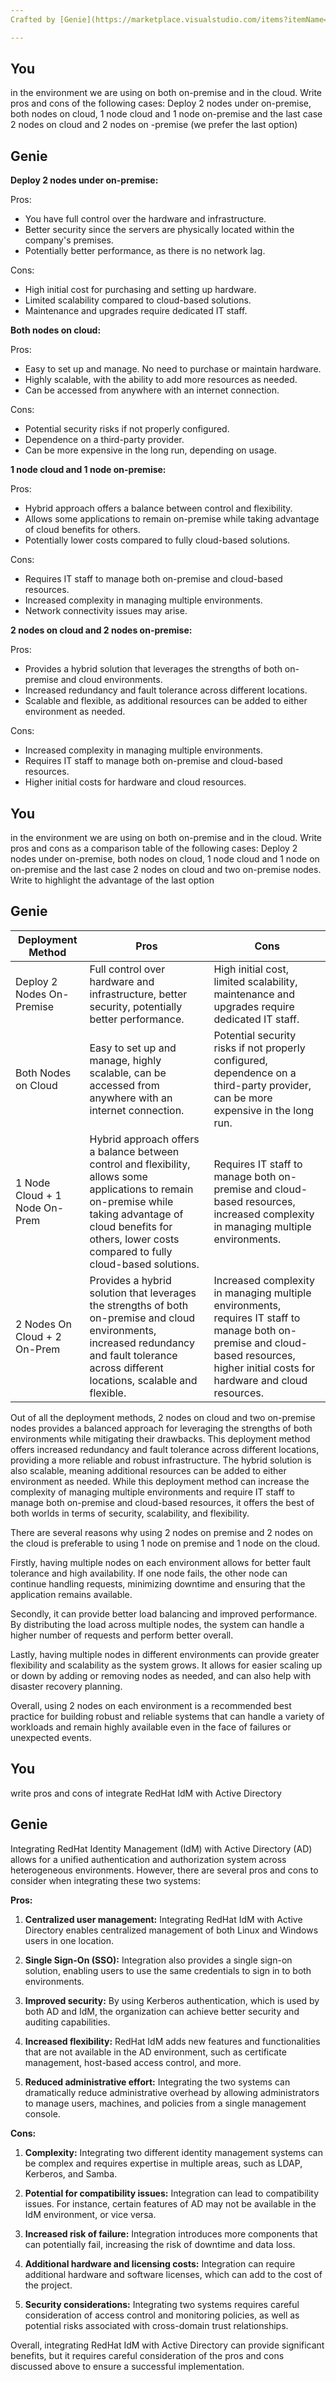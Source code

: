 ```yaml
---
Crafted by [Genie](https://marketplace.visualstudio.com/items?itemName=genieai.chatgpt-vscode)

---
```


## You

in the environment we are using on both on-premise and in the cloud. Write pros and cons of the following cases: Deploy 2 nodes under on-premise, both nodes on cloud, 1 node cloud and 1 node on-premise and the last case 2 nodes on cloud and 2 nodes on -premise (we prefer the last option)

## Genie

**Deploy 2 nodes under on-premise:**

Pros:
- You have full control over the hardware and infrastructure.
- Better security since the servers are physically located within the company's premises.
- Potentially better performance, as there is no network lag.

Cons:
- High initial cost for purchasing and setting up hardware.
- Limited scalability compared to cloud-based solutions.
- Maintenance and upgrades require dedicated IT staff.

**Both nodes on cloud:**

Pros:
- Easy to set up and manage. No need to purchase or maintain hardware.
- Highly scalable, with the ability to add more resources as needed.
- Can be accessed from anywhere with an internet connection.

Cons:
- Potential security risks if not properly configured.
- Dependence on a third-party provider.
- Can be more expensive in the long run, depending on usage.

**1 node cloud and 1 node on-premise:**

Pros:
- Hybrid approach offers a balance between control and flexibility.
- Allows some applications to remain on-premise while taking advantage of cloud benefits for others.
- Potentially lower costs compared to fully cloud-based solutions.

Cons:
- Requires IT staff to manage both on-premise and cloud-based resources.
- Increased complexity in managing multiple environments.
- Network connectivity issues may arise.

**2 nodes on cloud and 2 nodes on-premise:**

Pros:
- Provides a hybrid solution that leverages the strengths of both on-premise and cloud environments.
- Increased redundancy and fault tolerance across different locations.
- Scalable and flexible, as additional resources can be added to either environment as needed.

Cons:
- Increased complexity in managing multiple environments.
- Requires IT staff to manage both on-premise and cloud-based resources.
- Higher initial costs for hardware and cloud resources.

## You

in the environment we are using on both on-premise and in the cloud. Write pros and cons as a comparison table of the following cases: Deploy 2 nodes under on-premise, both nodes on cloud, 1 node cloud and 1 node on on-premise and the last case 2 nodes on cloud and two on-premise nodes. Write to highlight the advantage of the last option

## Genie

| Deployment Method             | Pros                                                                                                                                                                                           | Cons                                                                                                                               |
|-------------------------------|------------------------------------------------------------------------------------------------------------------------------------------------------------------------------------------------|------------------------------------------------------------------------------------------------------------------------------------|
| Deploy 2 Nodes On-Premise     | Full control over hardware and infrastructure, better security, potentially better performance.                                                                                               | High initial cost, limited scalability, maintenance and upgrades require dedicated IT staff.                                       |
| Both Nodes on Cloud           | Easy to set up and manage, highly scalable, can be accessed from anywhere with an internet connection.                                                                                           | Potential security risks if not properly configured, dependence on a third-party provider, can be more expensive in the long run.    |
| 1 Node Cloud + 1 Node On-Prem | Hybrid approach offers a balance between control and flexibility, allows some applications to remain on-premise while taking advantage of cloud benefits for others, lower costs compared to fully cloud-based solutions. | Requires IT staff to manage both on-premise and cloud-based resources, increased complexity in managing multiple environments.       |
| 2 Nodes On Cloud + 2 On-Prem  | Provides a hybrid solution that leverages the strengths of both on-premise and cloud environments, increased redundancy and fault tolerance across different locations, scalable and flexible.      | Increased complexity in managing multiple environments, requires IT staff to manage both on-premise and cloud-based resources, higher initial costs for hardware and cloud resources. |

Out of all the deployment methods, 2 nodes on cloud and two on-premise nodes provides a balanced approach for leveraging the strengths of both environments while mitigating their drawbacks. This deployment method offers increased redundancy and fault tolerance across different locations, providing a more reliable and robust infrastructure. The hybrid solution is also scalable, meaning additional resources can be added to either environment as needed. While this deployment method can increase the complexity of managing multiple environments and require IT staff to manage both on-premise and cloud-based resources, it offers the best of both worlds in terms of security, scalability, and flexibility.


There are several reasons why using 2 nodes on premise and 2 nodes on the cloud is preferable to using 1 node on premise and 1 node on the cloud. 

Firstly, having multiple nodes on each environment allows for better fault tolerance and high availability. If one node fails, the other node can continue handling requests, minimizing downtime and ensuring that the application remains available.

Secondly, it can provide better load balancing and improved performance. By distributing the load across multiple nodes, the system can handle a higher number of requests and perform better overall.

Lastly, having multiple nodes in different environments can provide greater flexibility and scalability as the system grows. It allows for easier scaling up or down by adding or removing nodes as needed, and can also help with disaster recovery planning.

Overall, using 2 nodes on each environment is a recommended best practice for building robust and reliable systems that can handle a variety of workloads and remain highly available even in the face of failures or unexpected events.

## You

write pros and cons of integrate RedHat IdM with Active Directory

## Genie

Integrating RedHat Identity Management (IdM) with Active Directory (AD) allows for a unified authentication and authorization system across heterogeneous environments. However, there are several pros and cons to consider when integrating these two systems:

**Pros:**

1. **Centralized user management:** Integrating RedHat IdM with Active Directory enables centralized management of both Linux and Windows users in one location.

2. **Single Sign-On (SSO):** Integration also provides a single sign-on solution, enabling users to use the same credentials to sign in to both environments.

3. **Improved security:** By using Kerberos authentication, which is used by both AD and IdM, the organization can achieve better security and auditing capabilities.

4. **Increased flexibility:** RedHat IdM adds new features and functionalities that are not available in the AD environment, such as certificate management, host-based access control, and more.

5. **Reduced administrative effort:** Integrating the two systems can dramatically reduce administrative overhead by allowing administrators to manage users, machines, and policies from a single management console.

**Cons:**

1. **Complexity:** Integrating two different identity management systems can be complex and requires expertise in multiple areas, such as LDAP, Kerberos, and Samba.

2. **Potential for compatibility issues:** Integration can lead to compatibility issues. For instance, certain features of AD may not be available in the IdM environment, or vice versa.

3. **Increased risk of failure:** Integration introduces more components that can potentially fail, increasing the risk of downtime and data loss.

4. **Additional hardware and licensing costs:** Integration can require additional hardware and software licenses, which can add to the cost of the project.

5. **Security considerations:** Integrating two systems requires careful consideration of access control and monitoring policies, as well as potential risks associated with cross-domain trust relationships.

Overall, integrating RedHat IdM with Active Directory can provide significant benefits, but it requires careful consideration of the pros and cons discussed above to ensure a successful implementation.